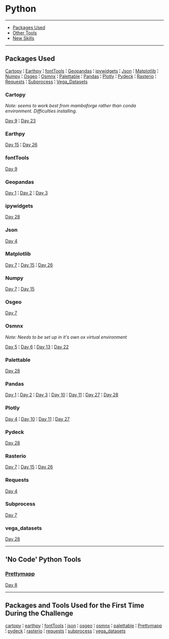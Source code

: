 # Python
***
* [Packages Used](#packages-used)
* [Other Tools](#no-code-python-tools)
* [New Skills](#packages-and-tools-used-for-the-first-time-during-the-challenge)
***
## Packages Used
[Cartopy](#cartopy)    ¦    [Earthpy](#earthpy)    ¦    [fontTools](#fonttools)    ¦    [Geopandas](#geopandas)    ¦    [ipywidgets](#ipywidgets)    ¦    [Json](#json)    ¦    [Matplotlib](#matplotlib)    ¦    [Numpy](#numpy)    ¦   [Osgeo](#osgeo)    ¦    [Osmnx](#osmnx)    ¦    [Palettable](#palettable)    ¦    [Pandas](#pandas)    ¦    [Plotly](#plotly)    ¦    [Pydeck](#pydeck)    ¦    [Rasterio](#rasterio)    ¦    [Requests](#requests)    ¦    [Subprocess](#subprocess)    ¦    [Vega_Datasets](#vega_datasets)

### Cartopy
_Note: seems to work best from mambaforge rather than conda environment. Difficulties installing._

[Day 9](https://github.com/VikkiWalls/30-Day-Map-Challenge-2022#space)    ¦    [Day 23](https://github.com/VikkiWalls/30-Day-Map-Challenge-2022#movement)

### Earthpy
[Day 15](https://github.com/VikkiWalls/30-Day-Map-Challenge-2022#fooddrink)    ¦    [Day 26](https://github.com/VikkiWalls/30-Day-Map-Challenge-2022#islands)

### fontTools
[Day 9](https://github.com/VikkiWalls/30-Day-Map-Challenge-2022#space)

### Geopandas
[Day 1](https://github.com/VikkiWalls/30-Day-Map-Challenge-2022#points)    ¦    [Day 2](https://github.com/VikkiWalls/30-Day-Map-Challenge-2022#lines)    ¦    [Day 3](https://github.com/VikkiWalls/30-Day-Map-Challenge-2022#polygons)

### ipywidgets
[Day 28](https://github.com/VikkiWalls/30-Day-Map-Challenge-2022/blob/main/Code/Day%2028%20-%203D.ipynb)

### Json
[Day 4](https://github.com/VikkiWalls/30-Day-Map-Challenge-2022#colour-friday-green)

### Matplotlib
[Day 7](https://github.com/VikkiWalls/30-Day-Map-Challenge-2022#raster)    ¦    [Day 15](https://github.com/VikkiWalls/30-Day-Map-Challenge-2022#fooddrink)    ¦    [Day 26](https://github.com/VikkiWalls/30-Day-Map-Challenge-2022#islands)

### Numpy
[Day 7](https://github.com/VikkiWalls/30-Day-Map-Challenge-2022#raster)    ¦    [Day 15](https://github.com/VikkiWalls/30-Day-Map-Challenge-2022#fooddrink)

### Osgeo
[Day 7](https://github.com/VikkiWalls/30-Day-Map-Challenge-2022#raster)

### Osmnx
_Note: Needs to be set up in it's own ox virtual environment_

[Day 5](https://github.com/VikkiWalls/30-Day-Map-Challenge-2022#ukraine)    ¦    [Day 6](https://github.com/VikkiWalls/30-Day-Map-Challenge-2022#network)    ¦    [Day 13](https://github.com/VikkiWalls/30-Day-Map-Challenge-2022/blob/main/README.md#5-minute-map)    ¦    [Day 22](https://github.com/VikkiWalls/30-Day-Map-Challenge-2022#null)

### Palettable
[Day 28](https://github.com/VikkiWalls/30-Day-Map-Challenge-2022/blob/main/Code/Day%2028%20-%203D.ipynb)

### Pandas
[Day 1](https://github.com/VikkiWalls/30-Day-Map-Challenge-2022#points)    ¦    [Day 2](https://github.com/VikkiWalls/30-Day-Map-Challenge-2022#lines)    ¦    [Day 3](https://github.com/VikkiWalls/30-Day-Map-Challenge-2022#polygons)    ¦    [Day 10](https://github.com/VikkiWalls/30-Day-Map-Challenge-2022#a-bad-map)    ¦    [Day 11](https://github.com/VikkiWalls/30-Day-Map-Challenge-2022/blob/main/README.md#colour-friday-red)    ¦    [Day 27](https://github.com/VikkiWalls/30-Day-Map-Challenge-2022#music)    ¦    [Day 28](https://github.com/VikkiWalls/30-Day-Map-Challenge-2022/blob/main/Code/Day%2028%20-%203D.ipynb)

### Plotly
[Day 4](https://github.com/VikkiWalls/30-Day-Map-Challenge-2022#colour-friday-green)    ¦    [Day 10](https://github.com/VikkiWalls/30-Day-Map-Challenge-2022#a-bad-map)    ¦    [Day 11](https://github.com/VikkiWalls/30-Day-Map-Challenge-2022/blob/main/README.md#colour-friday-red)    ¦    [Day 27](https://github.com/VikkiWalls/30-Day-Map-Challenge-2022#music)

### Pydeck
[Day 28](https://github.com/VikkiWalls/30-Day-Map-Challenge-2022/blob/main/Code/Day%2028%20-%203D.ipynb)

### Rasterio
[Day 7](https://github.com/VikkiWalls/30-Day-Map-Challenge-2022#raster)    ¦    [Day 15](https://github.com/VikkiWalls/30-Day-Map-Challenge-2022#fooddrink)    ¦    [Day 26](https://github.com/VikkiWalls/30-Day-Map-Challenge-2022#islands)

### Requests
[Day 4](https://github.com/VikkiWalls/30-Day-Map-Challenge-2022#colour-friday-green)

### Subprocess
[Day 7](https://github.com/VikkiWalls/30-Day-Map-Challenge-2022#raster)

### vega_datasets
[Day 28](https://github.com/VikkiWalls/30-Day-Map-Challenge-2022/blob/main/Code/Day%2028%20-%203D.ipynb)
***
## 'No Code' Python Tools

### [Prettymapp](https://chrieke-prettymapp-streamlit-prettymappapp-1k0qxh.streamlit.app/)
[Day 8](https://github.com/VikkiWalls/30-Day-Map-Challenge-2022#data-openstreetmap)

***
## Packages and Tools Used for the First Time During the Challenge
[cartopy](#cartopy)    ¦    [earthpy](#earthpy)    ¦    [fontTools](#fonttools)    ¦    [json](#json)    ¦    [osgeo](#osgeo)    ¦    [osmnx](#osmnx)    ¦    [palettable](#palettable)    ¦    [Prettymapp](#prettymapp)    ¦    [pydeck](#pydeck)    ¦    [rasterio](#rasterio)    ¦    [requests](#requests)    ¦    [subprocess](#subprocess)    ¦    [vega_datasets](#vega_datasets)